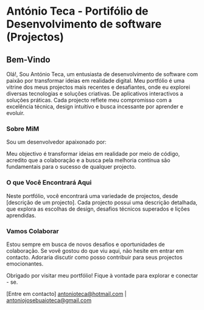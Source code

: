 # António Teca - Portifólio de Desenvolvimento de software (Projectos)

## Bem-Vindo

Olá!, Sou António Teca, um entusiasta de desenvolvimento de software com paixão por transformar ideias em realidade digital. Meu portfólio é uma vitrine dos meus projectos mais recentes e desafiantes, onde eu explorei diversas tecnologias e soluções criativas. De aplicativos interactivos a soluções práticas. Cada projecto reflete meu compromisso com a excelência técnica, design intuitivo e busca incessante por aprender e evoluir.

### Sobre MiM

Sou um desenvolvedor apaixonado por:

Meu objectivo é transformar ideias em realidade por meio de código, acredito que a colaboração e a busca pela melhoria contínua são fundamentais para o sucesso de qualquer projecto.

### O que Você Encontrará Aqui

Neste portfólio, você encontrará uma variedade de projectos, desde [descrição de um projecto]. Cada projecto possui uma descrição detalhada, que explora as escolhas de design, desafios técnicos superados e lições aprendidas.

### Vamos Colaborar 

Estou sempre em busca de novos desafios e oportunidades de colaboração. Se vovê gostou do que viu aqui, não hesite em entrar em contacto. Adoraria discutir como posso contribuir para seus projectos emocionantes.

Obrigado por visitar meu portfólio! Fique à vontade para explorar e conectar - se.

[Entre em contacto] antonioteca@hotmail.com | antoniojosebuaioteca@gmail.com
